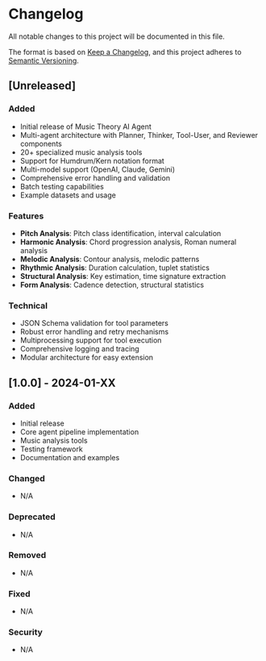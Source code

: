# Changelog

All notable changes to this project will be documented in this file.

The format is based on [Keep a Changelog](https://keepachangelog.com/en/1.0.0/),
and this project adheres to [Semantic Versioning](https://semver.org/spec/v2.0.0.html).

## [Unreleased]

### Added
- Initial release of Music Theory AI Agent
- Multi-agent architecture with Planner, Thinker, Tool-User, and Reviewer components
- 20+ specialized music analysis tools
- Support for Humdrum/Kern notation format
- Multi-model support (OpenAI, Claude, Gemini)
- Comprehensive error handling and validation
- Batch testing capabilities
- Example datasets and usage

### Features
- **Pitch Analysis**: Pitch class identification, interval calculation
- **Harmonic Analysis**: Chord progression analysis, Roman numeral analysis
- **Melodic Analysis**: Contour analysis, melodic patterns
- **Rhythmic Analysis**: Duration calculation, tuplet statistics
- **Structural Analysis**: Key estimation, time signature extraction
- **Form Analysis**: Cadence detection, structural statistics

### Technical
- JSON Schema validation for tool parameters
- Robust error handling and retry mechanisms
- Multiprocessing support for tool execution
- Comprehensive logging and tracing
- Modular architecture for easy extension

## [1.0.0] - 2024-01-XX

### Added
- Initial release
- Core agent pipeline implementation
- Music analysis tools
- Testing framework
- Documentation and examples

### Changed
- N/A

### Deprecated
- N/A

### Removed
- N/A

### Fixed
- N/A

### Security
- N/A

